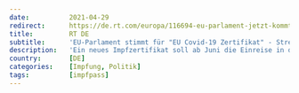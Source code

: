 ```yaml
---
date:          2021-04-29
redirect:      https://de.rt.com/europa/116694-eu-parlament-jetzt-kommt-eu/
title:         RT DE
subtitle:      'EU-Parlament stimmt für "EU Covid-19 Zertifikat" - Streit mit Ländern um Umsetzung'
description:   'Ein neues Impfzertifikat soll ab Juni die Einreise in die EU sowie die Reisefreiheit in der EU erleichtern. Erhalten sollen es zweifach Geimpfte und immunisierte Personen. Das Dokument soll nicht länger als zwölf Monate gültig sein.'
country:       [DE]
categories:    [Impfung, Politik]
tags:          [impfpass]
---
```

